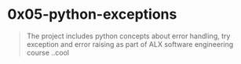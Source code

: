 # 0x05-python-exceptions
> The project includes python concepts about error handling, 
try exception and error raising as part of ALX software engineering course ..cool
